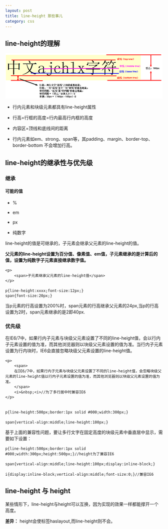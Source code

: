 ```yaml
---
layout: post
title: line-height 那些事儿
category: css
---
```

## line-height的理解

![行高](/images/o_line_height.png)


* 行内元素和块级元素都具有line-height属性

* 行高=行框的高度=行内最高行内框的高度

* 内容区=顶线和底线间的距离

* 行内元素如em、strong、span等，其padding、margin、border-top、border-bottom 不会增加行高。


## line-height的继承性与优先级

### 继承

#### 可能的值

* %

* em

* px

* 纯数字

line-height的值是可继承的，子元素会继承父元素的line-height的值。

**父元素的line-height设置为百分值、像素值、em值，子元素继承的是计算后的值，设置为纯数字子元素直接继承数字值。**

    <p>
        <span>子元素继承父元素的line-height值</span>
    </p>
    
    p{line-height:xxxx;font-size:12px;}
    span{font-size:20px;}
    
当p元素的行高设置为200%时，span元素的行高继承父元素的24px,当p的行高设置为2时，span元素继承的是2即40px.



### 优先级

在IE6/7中，如果行内子元素与块级父元素设置了不同的line-height值，会以行内子元素设置的值为准，而其他浏览器则以块级父元素设置的值为准。当行内子元素设置为行内块时，IE6会直接忽略块级父元素设置的line-height值。

    <p>
        <span>
        在IE6/7中，如果行内子元素与块级父元素设置了不同的line-height值，会忽略块级父元素的line-height值以行内子元素设置的值为准，而其他浏览器则以块级父元素设置的值为准。
        </span>
        <i>&nbsp;<i>//为了多行居中时兼容IE6
    </p>


    p{line-height:500px;border:1px solid #000;width:300px;}

    span{vertical-align:middle;line-height:100px;}


基于上面的兼容性问题，要让多行文字在固定高度的块级元素中垂直居中显示，需要如下设置：

    p{line-height:500px;border:1px solid #000;width:300px;height:500px;}//height为了兼容IE6

    span{vertical-align:middle;line-height:100px;display:inline-block;}

    i{display:inline-block;vertical-align:middle;font-size:0;}//兼容IE6
    
## line-height 与 height

某些情形下，line-height与height可以互换，因为实现的效果一样都能撑开一个高度。

**差异：** height会使标签haslayout,而line-height则不会。
